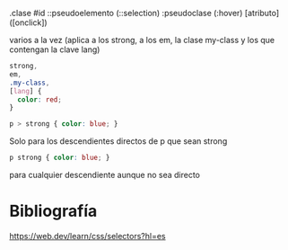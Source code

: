 .clase
\#id
::pseudoelemento (::selection)
:pseudoclase (:hover)
\[atributo] (\[onclick])

varios a la vez (aplica a los strong, a los em, la clase my-class y los que contengan la clave lang)
```css
strong,
em,
.my-class,
[lang] {
  color: red;
}
```

```css
p > strong { color: blue; }
```
Solo para los descendientes directos de p que sean strong

```css
p strong { color: blue; }
```
para cualquier descendiente aunque no sea directo
# Bibliografía
https://web.dev/learn/css/selectors?hl=es